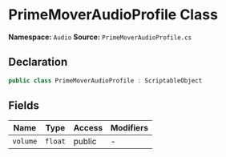 # PrimeMoverAudioProfile Class

**Namespace:** `Audio`
**Source:** `PrimeMoverAudioProfile.cs`

## Declaration

```csharp
public class PrimeMoverAudioProfile : ScriptableObject
```

## Fields

| Name | Type | Access | Modifiers |
|------|------|--------|-----------|
| `volume` | `float` | public | - |

